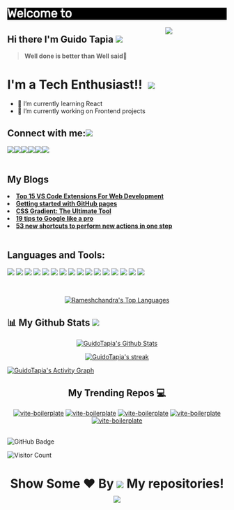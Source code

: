 [![Typing SVG](https://github.com/GuidoTapia/GuidoTapia/blob/main/typewriter.gif?raw=true)](https://git.io/typing-svg)

<a href="#"><img width="28%" height="auto" align="right" src="https://user-images.githubusercontent.com/76244600/130684066-fb0b5e47-6c93-469e-ba45-7cb62833b965.png" /></a>
## Hi there I'm Guido Tapia <img src="https://github.com/TheDudeThatCode/TheDudeThatCode/blob/master/Assets/Mario_Hello_Big.gif" height="30px">
> **Well done is better than Well said**💪

# I'm a Tech Enthusiast!! </b>&nbsp;<img src="https://github.com/TheDudeThatCode/TheDudeThatCode/blob/master/Assets/Designer.gif" height="44px">

- 🌱 I’m currently learning React
- 🔭 I’m currently working on Frontend projects



## Connect with me:<img src="https://github.com/TheDudeThatCode/TheDudeThatCode/blob/master/Assets/Handshake.gif" height="32px">
<a href="https://www.linkedin.com/in/GuidoTapia/" target="blank" >
  <img align="left"  src="https://img.shields.io/badge/LinkedIn-0077B5?style=for-the-badge&logo=linkedin&logoColor=white" />
  </a>
<a href="https://twitter.com/POLARAMESHCHAN2" target="blank" >
    <img align="left" src="https://img.shields.io/badge/Twitter-1DA1F2?style=for-the-badge&logo=twitter&logoColor=white"/>
  </a>
  <a href="https://rameshchandra22.hashnode.dev/">
    <img align="left"  src="https://img.shields.io/badge/Hashnode-2962FF?style=for-the-badge&logo=hashnode&logoColor=white" />
  </a>
  <a href="https://www.instagram.com/polarameshchandra/">
    <img align="left"  src="https://img.shields.io/badge/Instagram-E4405F?style=for-the-badge&logo=instagram&logoColor=white" />
  </a>
  <a href="mailto:pola.rameshchandra22@gmail.com">
    <img align="left"src="https://img.shields.io/badge/Gmail-D14836?style=for-the-badge&logo=gmail&logoColor=white" />
  </a>
  <a href="https://dev.to/GuidoTapia">
    <img align="left"src="https://img.shields.io/badge/dev.to-0A0A0A?style=for-the-badge&logo=devdotto&logoColor=white" />
  </a>

  <br>
  <br>
  
 ## My Blogs
<oi>
  <li>
<a href="https://rameshchandra22.hashnode.dev/top-15-vs-code-extensions-for-web-development"><strong>Top 15 VS Code Extensions For Web Development</strong></a></li>
  <li>
<a href="https://rameshchandra22.hashnode.dev/getting-started-with-github-pages"><strong>Getting started with GitHub pages</strong></a></li>
  <li>
<a href="https://rameshchandra22.hashnode.dev/css-gradient-the-ultimate-tool"><strong>CSS Gradient: The Ultimate Tool</strong></a></li>
    <li>
<a href="https://rameshchandra22.hashnode.dev/19-tips-to-google-like-a-pro"><strong>19 tips to Google like a pro</strong></a></li>
      <li>
<a href="https://rameshchandra22.hashnode.dev/53-new-shortcuts-to-perform-new-actions-in-one-step"><strong>53 new shortcuts to perform new actions in one step</strong></a></li>

  </oi>
<br>

 ## Languages and Tools:
 ![](https://img.shields.io/badge/HTML5-E34F26?style=for-the-badge&logo=html5&logoColor=white)
![](https://img.shields.io/badge/JavaScript-F7DF1E?style=for-the-badge&logo=javascript&logoColor=black)
![](https://img.shields.io/badge/json-5E5C5C?style=for-the-badge&logo=json&logoColor=white)
![](https://img.shields.io/badge/CSS3-1572B6?style=for-the-badge&logo=css3&logoColor=white)
![](https://img.shields.io/badge/Markdown-000000?style=for-the-badge&logo=markdown&logoColor=white)
![](https://img.shields.io/badge/Ubuntu-E95420?style=for-the-badge&logo=ubuntu&logoColor=white)
![](https://img.shields.io/badge/C-00599C?style=for-the-badge&logo=c&logoColor=white)
![](https://img.shields.io/badge/C%2B%2B-00599C?style=for-the-badge&logo=c%2B%2B&logoColor=white)
![](https://img.shields.io/badge/Python-FFFFFF?style=for-the-badge&logo=python&logoColor=darkgreen)
![](https://img.shields.io/badge/Heroku-430098?style=for-the-badge&logo=heroku&logoColor=white)
![](https://img.shields.io/badge/GitHub-100000?style=for-the-badge&logo=github&logoColor=white)
![](https://img.shields.io/badge/Git-F05032?style=for-the-badge&logo=git&logoColor=white)
![](https://img.shields.io/badge/Node.js-339933?style=for-the-badge&logo=nodedotjs&logoColor=white)
![](https://img.shields.io/badge/npm-CB3837?style=for-the-badge&logo=npm&logoColor=white)
![](https://img.shields.io/badge/Visual_Studio_Code-0078D4?style=for-the-badge&logo=visual%20studio%20code&logoColor=white)
![](https://img.shields.io/badge/Canva-%2320C4CB.svg?&style=for-the-badge&logo=Canva&logoColor=white)




<br>
<!--  <a > <img src="https://github-readme-stats.vercel.app/api/top-langs/?username=GuidoTapia&layout=compact&show_icons=true&bg_color=45,fc00ff,00dbde&title_color=000&text_color=000"  align="center" height="165" /></a> -->
 <p align="center" >
 <a href="#"><img alt="Rameshchandra's Top Languages" src="https://github-readme-stats.vercel.app/api/top-langs/?username=GuidoTapia&langs_count=8&count_private=true&layout=compact&theme=react&hide_border=false&bg_color=0D1117" /></a></p>

## 📊 My Github Stats <img src="https://user-images.githubusercontent.com/76244600/130684889-4425a8ef-53ba-48f3-9433-871976fba0e9.gif" height="45px">

  
   <p align="center" >
 <a href="#"><img alt="GuidoTapia's Github Stats"   src="https://github-readme-stats-alpha-bay-68.vercel.app/api?username=GuidoTapia&show_icons=false&include_all_commits=true&theme=react&hide_border=true&bg_color=0D1117" /></a></p>
  <p align="center" >
 <a href="#"><img  alt="GuidoTapia's streak"  src="https://github-readme-streak-stats.herokuapp.com/?user=GuidoTapia&theme=black-ice&hide_border=true&stroke=0000&background=0D1117" /> </a></p>

<a href="#"><img alt="GuidoTapia's Activity Graph" src="https://github-readme-activity-graph.vercel.app/graph?username=GuidoTapia&theme=github" /></a>

<!-- 
<table><td valign="top" width="50%">
 -->
<!-- </td><td valign="top" width="50%"> -->

<!-- <img src="https://github-readme-streak-stats.herokuapp.com/?user=GuidoTapia&theme=radical&hide_border=true&stroke=0000&background=060A0CD0" align="left" style="width: 100%" /> -->
<!-- </td></table>   -->

<h2 align="center">My Trending Repos 💻</h2>
 <p align='center'>
  <a href="https://github.com/GuidoTapia/Webdev-Projects"><img width="282" src="https://denvercoder1-github-readme-stats.vercel.app/api/pin/?username=GuidoTapia&repo=Webdev-Projects&theme=react&bg_color=1F222E&title_color=8FBCBB&icon_color=F8D866&hide_border=true&show_icons=false" alt="vite-boilerplate"></a>
<a href="https://github.com/GuidoTapia/Team-Dijkstra_Hackx"><img width="282" src="https://denvercoder1-github-readme-stats.vercel.app/api/pin/?username=GuidoTapia&repo=Team-Dijkstra_Hackx&theme=react&bg_color=1F222E&title_color=8FBCBB&icon_color=F8D866&hide_border=true&show_icons=false" alt="vite-boilerplate"></a>
<a href="https://github.com/GuidoTapia/LeetCode"><img width="282" src="https://denvercoder1-github-readme-stats.vercel.app/api/pin/?username=GuidoTapia&repo=LeetCode&theme=react&bg_color=1F222E&title_color=8FBCBB&icon_color=F8D866&hide_border=true&show_icons=false" alt="vite-boilerplate"></a>
  <a href="https://github.com/GuidoTapia/Codeforces"><img width="282" src="https://denvercoder1-github-readme-stats.vercel.app/api/pin/?username=GuidoTapia&repo=Codeforces&theme=react&bg_color=1F222E&title_color=8FBCBB&icon_color=F8D866&hide_border=true&show_icons=false" alt="vite-boilerplate"></a>
    <a href="https://github.com/GuidoTapia/GuidoTapia"><img width="282" src="https://denvercoder1-github-readme-stats.vercel.app/api/pin/?username=GuidoTapia&repo=GuidoTapia&theme=react&bg_color=1F222E&title_color=8FBCBB&icon_color=F8D866&hide_border=true&show_icons=false" alt="vite-boilerplate"></a>
</p>
<br>
<a><img src="https://img.shields.io/github/followers/GuidoTapia?label=Followers&style=social" alt="GitHub Badge"></a>

![Visitor Count](https://komarev.com/ghpvc/?username=GuidoTapia&color=orange&style=flat-square)

  ### <h1><p align ="center"> Show Some ❤️ By  <img src="https://media.giphy.com/media/ObNTw8Uzwy6KQ/giphy.gif" height="25px"> My repositories!<img src="https://user-images.githubusercontent.com/76244600/130682427-5b987fe2-9a2e-4e08-9e59-b951a8e58a84.gif" height="25px"></p> </h1>

 
